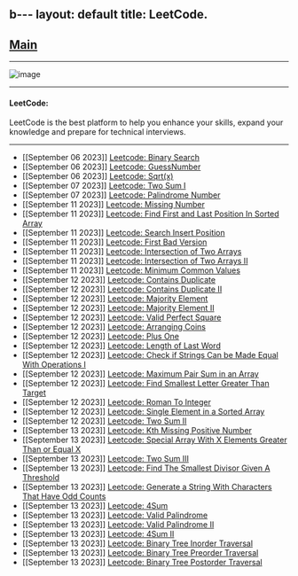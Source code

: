 b---
layout: default
title:  LeetCode.
---

<h2 class="menu-header" id="index"><a href="../../../index.html">Main</a></h2>
<hr>

![image](https://github.com/h4ckyou/h4ckyou.github.io/assets/127159644/0d26a172-e038-4f5b-835e-1e35c03e8d6e)


* * *
<h4 class="menu-header" id="programming">LeetCode:</h4>
LeetCode is the best platform to help you enhance your skills, expand your knowledge and prepare for technical interviews.
<hr>

- [[September 06 2023]] [Leetcode: Binary Search](https://h4ckyou.github.io/posts/programming/Leetcode/Binary%20Search/solution.html)
- [[September 06 2023]] [Leetcode: GuessNumber](https://h4ckyou.github.io/posts/programming/Leetcode/Guess%20Number%20Higher%20or%20Lower/solution.html)
- [[September 06 2023]] [Leetcode: Sqrt(x)](https://h4ckyou.github.io/posts/programming/Leetcode/Sqrt/solution.html) 
- [[September 07 2023]] [Leetcode: Two Sum I](https://h4ckyou.github.io/posts/programming/Leetcode/TwoSum/solution.html) 
- [[September 07 2023]] [Leetcode: Palindrome Number](https://h4ckyou.github.io/posts/programming/Leetcode/Palindrom%20Number/solution.html)
- [[September 11 2023]] [Leetcode: Missing Number](https://h4ckyou.github.io/posts/programming/Leetcode/Missing%20Number/solution.html)
- [[September 11 2023]] [Leetcode: Find First and Last Position In Sorted Array](https://h4ckyou.github.io/posts/programming/Leetcode/Find%20First%20and%20Last%20Position%20of%20Element%20in%20Sorted%20Array/solution.html)
- [[September 11 2023]] [Leetcode: Search Insert Position](https://h4ckyou.github.io/posts/programming/Leetcode/Search%20Insert%20Position/solution.html)
- [[September 11 2023]] [Leetcode: First Bad Version](https://h4ckyou.github.io/posts/programming/Leetcode/First%20Bad%20Version/solution.html)
- [[September 11 2023]] [Leetcode: Intersection of Two Arrays](https://h4ckyou.github.io/posts/programming/Leetcode/Intersection%20of%20Two%20Arrays/solution.html)
- [[September 11 2023]] [Leetcode: Intersection of Two Arrays II](https://h4ckyou.github.io/posts/programming/Leetcode/Intersection%20of%20Two%20Arrays%20II/solution.html)
- [[September 11 2023]] [Leetcode: Minimum Common Values](https://h4ckyou.github.io/posts/programming/Leetcode/Minimum%20Common%20Value/solution.html)
- [[September 12 2023]] [Leetcode: Contains Duplicate](https://h4ckyou.github.io/posts/programming/Leetcode/Contains%20Duplicate/solution.html)
- [[September 12 2023]] [Leetcode: Contains Duplicate II](https://h4ckyou.github.io/posts/programming/Leetcode/Contains%20Duplicate%20II/solution.html)
- [[September 12 2023]] [Leetcode: Majority Element](https://h4ckyou.github.io/posts/programming/Leetcode/Majority%20Element/solution.html)
- [[September 12 2023]] [Leetcode: Majority Element II](https://h4ckyou.github.io/posts/programming/Leetcode/Majority%20Element%20II/solution.html)
- [[September 12 2023]] [Leetcode: Valid Perfect Square](https://h4ckyou.github.io/posts/programming/Leetcode/Valid%20Perfect%20Square/solution.html)
- [[September 12 2023]] [Leetcode: Arranging Coins](https://h4ckyou.github.io/posts/programming/Leetcode/Arranging%20Coins/solution.html)
- [[September 12 2023]] [Leetcode: Plus One](https://h4ckyou.github.io/posts/programming/Leetcode/Plus%20One/solution.html)
- [[September 12 2023]] [Leetcode: Length of Last Word](https://h4ckyou.github.io/posts/programming/Leetcode/Length%20of%20Last%20Word/solution.html)
- [[September 12 2023]] [Leetcode: Check if Strings Can be Made Equal With Operations I](https://h4ckyou.github.io/posts/programming/Leetcode/Check%20if%20Strings%20Can%20be%20Made%20Equal%20With%20Operations%20I/solution.html)
- [[September 12 2023]] [Leetcode: Maximum Pair Sum in an Array](https://h4ckyou.github.io/posts/programming/Leetcode/Max%20Pair%20Sum%20in%20an%20Array/solution.html)
- [[September 12 2023]] [Leetcode: Find Smallest Letter Greater Than Target](https://h4ckyou.github.io/posts/pprogramming/Leetcode/Find%20Smallest%20Letter%20Greater%20Than%20Target/solution.html)
- [[September 12 2023]] [Leetcode: Roman To Integer](https://h4ckyou.github.io/posts/programming/Leetcode/Roman%20To%20Integer/solution.html)
- [[September 12 2023]] [Leetcode: Single Element in a Sorted Array](https://h4ckyou.github.io/posts/programming/Leetcode/Single%20Element%20in%20a%20Sorted%20Array/solution.html)
- [[September 12 2023]] [Leetcode: Two Sum II](https://h4ckyou.github.io/posts/programming/Leetcode/Two%20Sum%20II/solution.html)
- [[September 13 2023]] [Leetcode: Kth Missing Positive Number](https://h4ckyou.github.io/posts/programming/Leetcode/Kth%20Missing%20Positive%20Number/solution.html)
- [[September 13 2023]] [Leetcode: Special Array With X Elements Greater Than or Equal X
](https://h4ckyou.github.io/posts/programming/Leetcode/Special%20Array%20With%20X%20Elements%20Greater%20Than%20or%20Equal%20X/solution.html)
- [[September 13 2023]] [Leetcode: Two Sum III](https://h4ckyou.github.io/posts/programming/Leetcode/Two%20Sum%20III/solution.html)
- [[September 13 2023]] [Leetcode: Find The Smallest Divisor Given A Threshold](https://h4ckyou.github.io/posts/programming/Leetcode/Find%20the%20Smallest%20Divisor%20Given%20a%20Threshold/solution.html)
- [[September 13 2023]] [Leetcode: Generate a String With Characters That Have Odd Counts](https://h4ckyou.github.io/posts/programming/Leetcode/Generate%20a%20String%20With%20Characters%20That%20Have%20Odd%20Counts/solution.html)
- [[September 13 2023]] [Leetcode: 4Sum](https://h4ckyou.github.io/posts/programming/Leetcode/4Sum/solution.html)
- [[September 13 2023]] [Leetcode: Valid Palindrome](https://h4ckyou.github.io/posts/programming/Leetcode/Valid%20Palindrome/solution.html)
- [[September 13 2023]] [Leetcode: Valid Palindrome II](https://h4ckyou.github.io/posts/programming/Leetcode/Valid%20Palindrome%20II/solution.html)
- [[September 13 2023]] [Leetcode: 4Sum II](https://h4ckyou.github.io/posts/programming/Leetcode/4Sum%20II/solution.html)
- [[September 13 2023]] [Leetcode: Binary Tree Inorder Traversal](https://h4ckyou.github.io/posts/programming/Leetcode/Binary%20Tree%20Inorder%20Traversal/solution.html)
- [[September 13 2023]] [Leetcode: Binary Tree Preorder Traversal](https://h4ckyou.github.io/posts/programming/Leetcode/Binary%20Tree%20Preorder%20Traversal/solution.html)
- [[September 13 2023]] [Leetcode: Binary Tree Postorder Traversal](https://h4ckyou.github.io/posts/programming/Leetcode/Binary%20Tree%20Postorder%20Traversal/solution.html)
